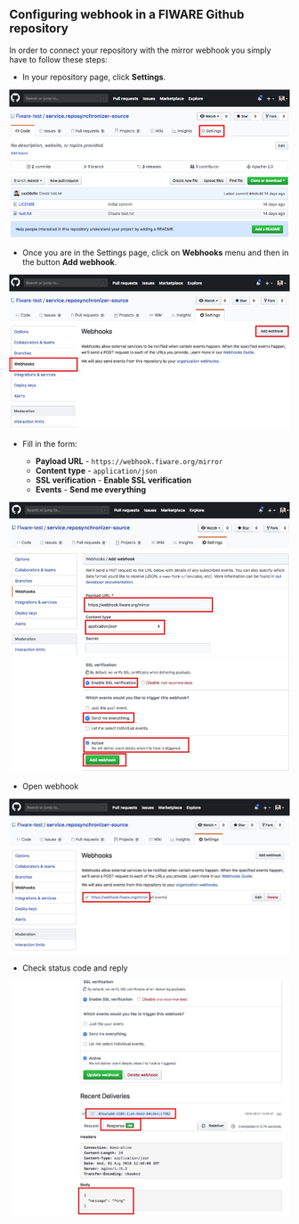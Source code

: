 ##  Configuring webhook in a FIWARE Github repository

In order to connect your repository with the mirror webhook you simply have to follow these steps:

* In your repository page, click **Settings**.

![](img/01-repo-settings.jpeg)


* Once you are in the Settings page, click on **Webhooks** menu and then in the button **Add webhook**.

![](img/02-add-webhook.jpeg)


* Fill in the form:

    * **Payload URL**  - `https://webhook.fiware.org/mirror`
    * **Content type** - `application/json`
    * **SSL verification** - **Enable SSL verification**
    * **Events** - **Send me everything**

![](img/03-configure-webhook.jpeg)


* Open webhook

![](img/041-check-webhook.jpeg)


* Check status code and reply

![](img/042-check-webhook.jpeg)

